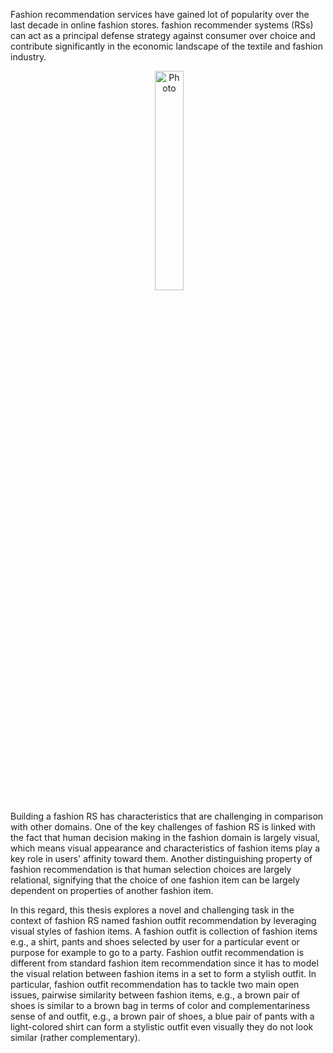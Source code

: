 Fashion recommendation services have gained lot of popularity over the last decade in online fashion stores. fashion recommender systems (RSs) can act as a principal defense strategy against consumer over choice and contribute significantly in the economic landscape of the textile and fashion industry. 

<p align="center">
 <img src="https://raw.githubusercontent.com/atenanaz/atenanaz.github.io/fashion_outfit_rec/Compatibility.pdf" alt="Photo" style=" width: 30%;"/>
</p>

Building a fashion RS has characteristics that are challenging in comparison with other domains. One of the key challenges of fashion RS is linked with the fact that human decision making in the fashion domain is largely visual, which means visual appearance and characteristics of fashion items play a key role in users' affinity toward them. Another distinguishing property of fashion recommendation is that human selection choices are largely relational, signifying that the choice of one fashion item can be largely dependent on properties of another fashion item.

In this regard, this thesis explores a novel and challenging task in the context of fashion RS named fashion outfit recommendation by leveraging visual styles of fashion items. A fashion outfit is collection of fashion items e.g., a shirt, pants and shoes selected by user for a particular event or purpose for example to go to a party. Fashion outfit recommendation is different from standard fashion item recommendation since it has to model the visual relation between fashion items in a set to form a stylish outfit. In particular, fashion outfit recommendation has to tackle two main open issues, pairwise similarity between fashion items, e.g., a brown pair of shoes is similar to a brown bag in terms of color and complementariness sense of and outfit, e.g., a brown pair of shoes, a blue pair of pants with a light-colored shirt can form a stylistic outfit even visually they do not look similar (rather complementary). 
